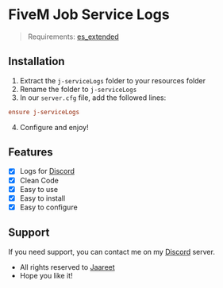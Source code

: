 # FiveM Job Service Logs

>Requirements: [es_extended](https://github.com/esx-framework/esx_core/tree/main/%5Bcore%5D/es_extended)

## Installation

1. Extract the `j-serviceLogs` folder to your resources folder
2. Rename the folder to `j-serviceLogs`
3. In our `server.cfg` file, add the followed lines:

```cfg
ensure j-serviceLogs
```

4. Configure and enjoy!

## Features

- [x] Logs for [Discord](https://discord.com/)
- [x] Clean Code
- [x] Easy to use
- [x] Easy to install
- [x] Easy to configure

## Support

If you need support, you can contact me on my [Discord](https://jaareet.es/discord) server.


* All rights reserved to [Jaareet](https://jaareet.es/github)
* Hope you like it!